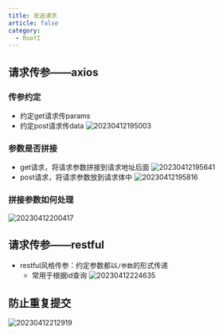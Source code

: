 ```yaml
---
title: 发送请求
article: false
category:
  - RuoYI
---
```

## 请求传参——axios
### 传参约定
- 约定get请求传params
- 约定post请求传data
![20230412195003](https://blog-image-9943.oss-cn-beijing.aliyuncs.com/20230412195003.png)
### 参数是否拼接
- get请求，将请求参数拼接到请求地址后面
![20230412195641](https://blog-image-9943.oss-cn-beijing.aliyuncs.com/20230412195641.png)
- post请求，将请求参数放到请求体中
![20230412195816](https://blog-image-9943.oss-cn-beijing.aliyuncs.com/20230412195816.png)
### 拼接参数如何处理
![20230412200417](https://blog-image-9943.oss-cn-beijing.aliyuncs.com/20230412200417.png)
## 请求传参——restful
- restful风格传参：约定参数都以`/参数`的形式传递
  - 常用于根据id查询
![20230412224635](https://blog-image-9943.oss-cn-beijing.aliyuncs.com/20230412224635.png)
## 防止重复提交
![20230412212919](https://blog-image-9943.oss-cn-beijing.aliyuncs.com/20230412212919.png)
